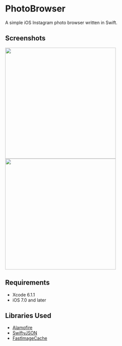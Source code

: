 PhotoBrowser
============

A simple iOS Instagram photo browser written in Swift.

## Screenshots

<img src="https://raw.githubusercontent.com/MoZhouqi/PhotoBrowser/master/Screenshots/Login.png" width="355"/>
<img src="https://raw.githubusercontent.com/MoZhouqi/PhotoBrowser/master/Screenshots/Gallary.png" width="355"/>

## Requirements

- Xcode 6.1.1
- iOS 7.0 and later

## Libraries Used

- [Alamofire](https://github.com/Alamofire/Alamofire)
- [SwiftyJSON](https://github.com/SwiftyJSON/SwiftyJSON)
- [FastImageCache](https://github.com/path/FastImageCache)




